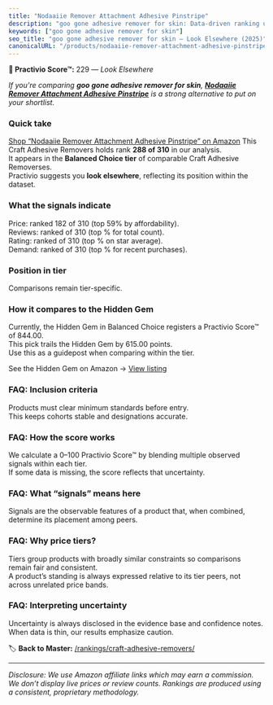 ```yaml
---
title: "Nodaaiie Remover Attachment Adhesive Pinstripe"
description: "goo gone adhesive remover for skin: Data-driven ranking using the Practivio Score™. Positioned by quality, value, demand, findability, momentum."
keywords: ["goo gone adhesive remover for skin"]
seo_title: "goo gone adhesive remover for skin — Look Elsewhere (2025)"
canonicalURL: "/products/nodaaiie-remover-attachment-adhesive-pinstripe-B0FG85ZFFP/"
---
```


**🚫 Practivio Score™:** 229 — _Look Elsewhere_


*If you're comparing **goo gone adhesive remover for skin**, **[Nodaaiie Remover Attachment Adhesive Pinstripe](https://www.amazon.com/dp/B0FG85ZFFP?tag=practivio-20)** is a strong alternative to put on your shortlist.*
### Quick take
[Shop “Nodaaiie Remover Attachment Adhesive Pinstripe” on Amazon](https://www.amazon.com/dp/B0FG85ZFFP?tag=practivio-20)
This Craft Adhesive Removers holds rank **288 of 310** in our analysis.  
It appears in the **Balanced Choice tier** of comparable Craft Adhesive Removerses.  
Practivio suggests you **look elsewhere**, reflecting its position within the dataset.

### What the signals indicate
Price: ranked 182 of 310 (top 59% by affordability).  
Reviews: ranked  of 310 (top % for total count).  
Rating: ranked  of 310 (top % on star average).  
Demand: ranked  of 310 (top % for recent purchases).

### Position in tier
Comparisons remain tier-specific.

### How it compares to the Hidden Gem
Currently, the Hidden Gem in Balanced Choice registers a Practivio Score™ of 844.00.  
This pick trails the Hidden Gem by 615.00 points.  
Use this as a guidepost when comparing within the tier.  

See the Hidden Gem on Amazon → [View listing](https://www.amazon.com/dp/B0797D6NZM?tag=practivio-20)

### FAQ: Inclusion criteria
Products must clear minimum standards before entry.  
This keeps cohorts stable and designations accurate.

### FAQ: How the score works
We calculate a 0–100 Practivio Score™ by blending multiple observed signals within each tier.  
If some data is missing, the score reflects that uncertainty.

### FAQ: What “signals” means here
Signals are the observable features of a product that, when combined, determine its placement among peers.

### FAQ: Why price tiers?
Tiers group products with broadly similar constraints so comparisons remain fair and consistent.  
A product’s standing is always expressed relative to its tier peers, not across unrelated price bands.

### FAQ: Interpreting uncertainty
Uncertainty is always disclosed in the evidence base and confidence notes.  
When data is thin, our results emphasize caution.


🏷️ **Back to Master:** [/rankings/craft-adhesive-removers/](/rankings/craft-adhesive-removers/)

---
_Disclosure: We use Amazon affiliate links which may earn a commission. We don’t display live prices or review counts. Rankings are produced using a consistent, proprietary methodology._
